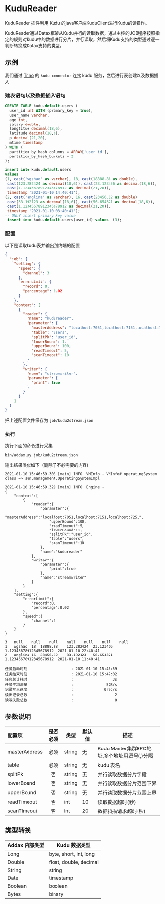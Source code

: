 # KuduReader

KuduReader 插件利用 Kudu 的java客户端KuduClient进行Kudu的读操作。

KuduReader通过Datax框架从Kudu并行的读取数据，通过主控的JOB程序按照指定的规则对Kudu中的数据进行分片，并行读取，然后将Kudu支持的类型通过逐一判断转换成Datax支持的类型。

## 示例

我们通过 [Trino](https://trino.io)  的 `kudu connector` 连接 kudu 服务，然后进行表创建以及数据插入

### 建表语句以及数据插入语句

```sql
CREATE TABLE kudu.default.users (
  user_id int WITH (primary_key = true),
  user_name varchar,
  age int,
  salary double,
  longtitue decimal(18,6),
  latitude decimal(18,6),
  p decimal(21,20),
  mtime timestamp
) WITH (
  partition_by_hash_columns = ARRAY['user_id'],
  partition_by_hash_buckets = 2
);

insert into kudu.default.users 
values 
(1, cast('wgzhao' as varchar), 18, cast(18888.88 as double), 
 cast(123.282424 as decimal(18,6)), cast(23.123456 as decimal(18,6)),
 cast(1.12345678912345678912 as decimal(21,20)), 
 timestamp '2021-01-10 14:40:41'),
(2, cast('anglina' as varchar), 16, cast(23456.12 as double), 
 cast(33.192123 as decimal(18,6)), cast(56.654321 as decimal(18,6)), 
 cast(1.12345678912345678912 as decimal(21,20)), 
 timestamp '2021-01-10 03:40:41');
-- ONLY insert primary key value
 insert into kudu.default.users(user_id) values  (3);
```

### 配置

以下是读取kudu表并输出到终端的配置

```json
{
  "job": {
    "setting": {
      "speed": {
        "channel": 3
      },
      "errorLimit": {
        "record": 0,
        "percentage": 0.02
      }
    },
    "content": [
      {
        "reader": {
          "name": "kudureader",
          "parameter": {
            "masterAddress": "localhost:7051,localhost:7151,localhost:7251",
            "table": "users",
            "splitPk": "user_id",
            "lowerBound": 1,
            "upperBound": 100,
            "readTimeout": 5,
            "scanTimeout": 10
          }
        },
        "writer": {
          "name": "streamwriter",
          "parameter": {
            "print": true
          }
        }
      }
    ]
  }
}
```

把上述配置文件保存为 `job/kudu2stream.json`

### 执行

执行下面的命令进行采集

```shell
bin/addax.py job/kudu2stream.json
```

输出结果类似如下（删除了不必需要的内容)

```
2021-01-10 15:46:59.303 [main] INFO  VMInfo - VMInfo# operatingSystem class => sun.management.OperatingSystemImpl

2021-01-10 15:46:59.329 [main] INFO  Engine -
{
	"content":[
		{
			"reader":{
				"parameter":{
					"masterAddress":"localhost:7051,localhost:7151,localhost:7251",
					"upperBound":100,
					"readTimeout":5,
					"lowerBound":1,
					"splitPk":"user_id",
					"table":"users",
					"scanTimeout":10
				},
				"name":"kudureader"
			},
			"writer":{
				"parameter":{
					"print":true
				},
				"name":"streamwriter"
			}
		}
	],
	"setting":{
		"errorLimit":{
			"record":0,
			"percentage":0.02
		},
		"speed":{
			"channel":3
		}
	}
}

3	null	null	null	null	null	null	null
1	wgzhao	18	18888.88	123.282424	23.123456	1.12345678912345678912	2021-01-10 22:40:41
2	anglina	16	23456.12	33.192123	56.654321	1.12345678912345678912	2021-01-10 11:40:41

任务启动时刻                    : 2021-01-10 15:46:59
任务结束时刻                    : 2021-01-10 15:47:02
任务总计耗时                    :                  3s
任务平均流量                    :               52B/s
记录写入速度                    :              0rec/s
读出记录总数                    :                   2
读写失败总数                    :                   0
```

## 参数说明

| 配置项    | 是否必须 |  类型      |默认值 | 描述                                                                                                                                   |
| :-------- | :------: | ------ | -----|------------------------------------------------------------------------------------------------------------------------------|
| masterAddress | 必须 | string  |  无  | Kudu Master集群RPC地址,多个地址用逗号(,)分隔 |
| table | 必须  |  string | 无 | kudu 表名 |
| splitPk | 否 |  string | 无  | 并行读取数据分片字段 |
| lowerBound | 否 | string | 无 | 并行读取数据分片范围下界 |
| upperBound | 否 | string | 无 | 并行读取数据分片范围上界 |
| readTimeout | 否 | int  | 10 | 读取数据超时(秒) |
| scanTimeout | 否  | int | 20  | 数据扫描请求超时(秒) |

## 类型转换

| Addax 内部类型| Kudu 数据类型    |
| -------- | -----  |
| Long     | byte, short, int, long |
| Double   | float, double, decimal |
| String   | string |
| Date     | timestamp  |
| Boolean  | boolean |
| Bytes    | binary |
